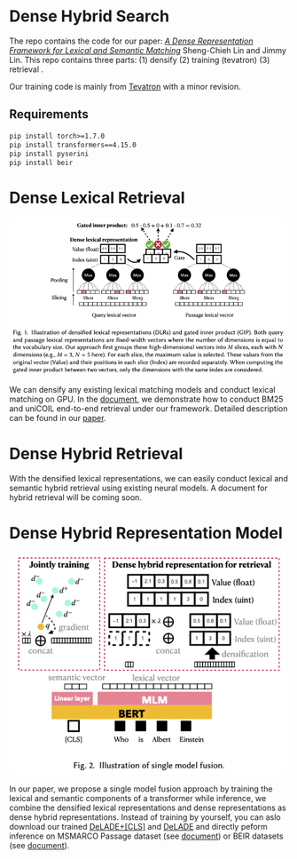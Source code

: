 # Dense Hybrid Search
The repo contains the code for our paper:
*[A Dense Representation Framework for Lexical and Semantic Matching](https://arxiv.org/pdf/2112.04666.pdf)* Sheng-Chieh Lin and Jimmy Lin. 
This repo contains three parts: (1) densify (2) training (tevatron) (3) retrieval . 

Our training code is mainly from [Tevatron](https://github.com/texttron/tevatron) with a minor revision.

## Requirements
```
pip install torch>=1.7.0
pip install transformers==4.15.0
pip install pyserini
pip install beir
```
# Dense Lexical Retrieval

<img src="./fig/densification.png" width="500">

We can densify any existing lexical matching models and conduct lexical matching on GPU. In the [document](https://github.com/jacklin64/DHR/blob/main/docs/densify_exp.md), we demonstrate how to conduct BM25 and uniCOIL end-to-end retrieval under our framework. Detailed description can be found in our [paper](https://arxiv.org/pdf/2112.04666.pdf). 

# Dense Hybrid Retrieval
With the densified lexical representations, we can easily conduct lexical and semantic hybrid retrieval using existing neural models. A document for hybrid retrieval will be coming soon.

# Dense Hybrid Representation Model

<img src="./fig/single_model_fusion.png" width="500">

In our paper, we propose a single model fusion approach by training the lexical and semantic components of a transformer while inference, we combine the densified lexical representations and dense representations as dense hybrid representations. Instead of training by yourself, you can aslo download our trained [DeLADE+[CLS]](https://huggingface.co/jacklin/DeLADE-CLS) and [DeLADE](https://huggingface.co/jacklin/DeLADE) and directly peform inference on MSMARCO Passage dataset (see [document](https://github.com/jacklin64/DHR/blob/main/docs/msmarco-passage-train-eval.md)) or BEIR datasets (see [document](https://github.com/jacklin64/DHR/blob/main/docs/beir-eval.md)).
